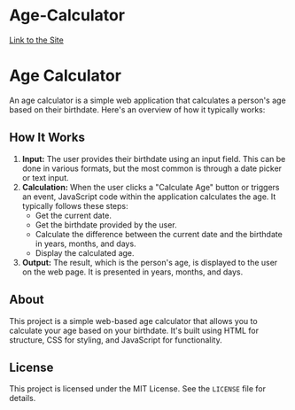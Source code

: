 # Age-Calculator
[Link to the Site](https://superlative-naiad-eed992.netlify.app)




<!DOCTYPE html>
<html>
<head>
   
</head>
<body>
    <h1>Age Calculator</h1>
    <p>An age calculator is a simple web application that calculates a person's age based on their birthdate. Here's an overview of how it typically works:</p>

 <h2>How It Works</h2>
    <ol>
        <li><strong>Input:</strong> The user provides their birthdate using an input field. This can be done in various formats, but the most common is through a date picker or text input.</li>
        <li><strong>Calculation:</strong> When the user clicks a "Calculate Age" button or triggers an event, JavaScript code within the application calculates the age. It typically follows these steps:
            <ul>
                <li>Get the current date.</li>
                <li>Get the birthdate provided by the user.</li>
                <li>Calculate the difference between the current date and the birthdate in years, months, and days.</li>
                <li>Display the calculated age.</li>
            </ul>
        </li>
        <li><strong>Output:</strong> The result, which is the person's age, is displayed to the user on the web page. It is presented in years, months, and days.</li>
    </ol>

 <h2>About</h2>
    <p>This project is a simple web-based age calculator that allows you to calculate your age based on your birthdate. It's built using HTML for structure, CSS for styling, and JavaScript for functionality.</p>

<h2>License</h2>
    <p>This project is licensed under the MIT License. See the <code>LICENSE</code> file for details.</p>
</body>
</html>

